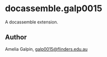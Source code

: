 # docassemble.galp0015

A docassemble extension.

## Author

Amelia Galpin, galp0015@flinders.edu.au

